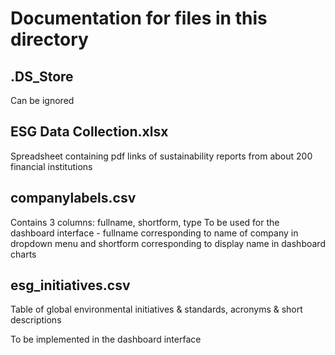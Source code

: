 # **Documentation for files in this directory**

## .DS_Store
Can be ignored

## ESG Data Collection.xlsx
Spreadsheet containing pdf links of sustainability reports from about 200 financial institutions

## companylabels.csv
Contains 3 columns: fullname, shortform, type
To be used for the dashboard interface - fullname corresponding to name of company in dropdown menu and shortform corresponding to display name in dashboard charts

## esg_initiatives.csv
Table of global environmental initiatives & standards, acronyms & short descriptions

To be implemented in the dashboard interface